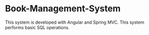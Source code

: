 # Book-Management-System
This system is developed with Angular and Spring MVC. This system performs basic SQL operations. 
